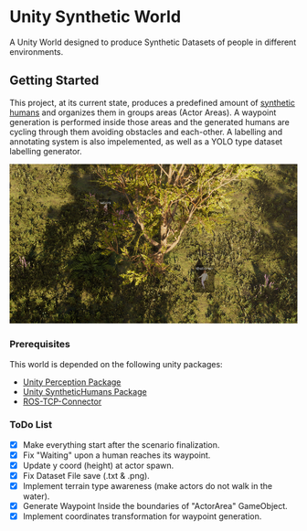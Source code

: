 # Unity Synthetic World

A Unity World designed to produce Synthetic Datasets of people in different environments.

## Getting Started

This project, at its current state, produces a predefined amount of [synthetic humans](https://github.com/Unity-Technologies/com.unity.cv.synthetichumans.git) and organizes them in groups areas (Actor Areas). A waypoint generation is performed inside those areas and the generated humans are cycling through them avoiding obstacles and each-other. A labelling and annotating system is also impelemented, as well as a YOLO type dataset labelling generator.

 <p style="text-align: center;"><img src="images/Screenshot0.png" alt="Unity Screenshot" style="height: 350;"/>
</p>

### Prerequisites

This world is depended on the following unity packages: 
- [Unity Perception Package](https://github.com/Unity-Technologies/com.unity.perception.git)
- [Unity SyntheticHumans Package](https://github.com/Unity-Technologies/com.unity.cv.synthetichumans.git)
- [ROS-TCP-Connector](https://github.com/Unity-Technologies/ROS-TCP-Connector.git)

### ToDo List

- [x] Make everything start after the scenario finalization.
- [x] Fix "Waiting" upon a human reaches its waypoint.
- [x] Update y coord (height) at actor spawn.
- [x] Fix Dataset File save (.txt & .png).
- [x] Implement terrain type awareness (make actors do not walk in the water).
- [x] Generate Waypoint Inside the boundaries of "ActorArea" GameObject.
- [x] Implement coordinates transformation for waypoint generation.
